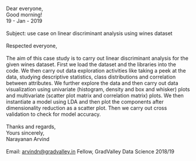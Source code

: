 Dear everyone, <br>
Good morning! <br>
19 - Jan - 2019 <br>
<br>
Subject: use case on linear discriminant analysis using wines dataset
<br>
<br>
Respected everyone, <br>
<br>
The aim of this case study is to carry out linear discriminant analysis for the given wines dataset. First we load the dataset and the 
libraries into the code. We then carry out data exploration activities like taking a peek at the data, studying descriptive statistics, 
class distributions and correlation between attributes. We further explore the data and then carry out data visualization using univariate
(histogram, density and box and whisker) plots and multivariate (scatter plot matrix and correlation matrix) plots. We then instantiate 
a model using LDA and then plot the components after dimensionality reduction as a scatter plot. Then we carry out cross validation to 
check for model accuracy.
<br>
<br>
Thanks and regards, <br>
Yours sincerely, <br>
Narayanan Arvind <br>
<br>
Email: arvindn@gradvalley.in
Fellow, GradValley Data Science 2018/19
